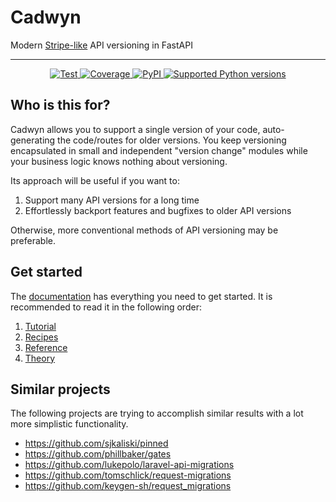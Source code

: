 # Cadwyn

Modern [Stripe-like](https://stripe.com/blog/api-versioning) API versioning in FastAPI

---

<p align="center">
<a href="https://github.com/ovsyanka83/cadwyn/actions?query=workflow%3ATests+event%3Apush+branch%3Amain" target="_blank">
    <img src="https://github.com/Ovsyanka83/cadwyn/actions/workflows/test.yaml/badge.svg?branch=main&event=push" alt="Test">
</a>
<a href="https://codecov.io/gh/ovsyanka83/cadwyn" target="_blank">
    <img src="https://img.shields.io/codecov/c/github/ovsyanka83/cadwyn?color=%2334D058" alt="Coverage">
</a>
<a href="https://pypi.org/project/cadwyn/" target="_blank">
    <img alt="PyPI" src="https://img.shields.io/pypi/v/cadwyn?color=%2334D058&label=pypi%20package" alt="Package version">
</a>
<a href="https://pypi.org/project/cadwyn/" target="_blank">
    <img src="https://img.shields.io/pypi/pyversions/cadwyn?color=%2334D058" alt="Supported Python versions">
</a>
</p>

## Who is this for?

Cadwyn allows you to support a single version of your code, auto-generating the code/routes for older versions. You keep versioning encapsulated in small and independent "version change" modules while your business logic knows nothing about versioning.

Its approach will be useful if you want to:

1. Support many API versions for a long time
2. Effortlessly backport features and bugfixes to older API versions

Otherwise, more conventional methods of API versioning may be preferable.

## Get started

The [documentation](https://docs.cadwyn.dev) has everything you need to get started. It is recommended to read it in the following order:

1. [Tutorial](https://docs.cadwyn.dev/tutorial/)
2. [Recipes](https://docs.cadwyn.dev/recipes/)
3. [Reference](https://docs.cadwyn.dev/reference/)
4. [Theory](https://docs.cadwyn.dev/theory/)

## Similar projects

The following projects are trying to accomplish similar results with a lot more simplistic functionality.

- <https://github.com/sjkaliski/pinned>
- <https://github.com/phillbaker/gates>
- <https://github.com/lukepolo/laravel-api-migrations>
- <https://github.com/tomschlick/request-migrations>
- <https://github.com/keygen-sh/request_migrations>
